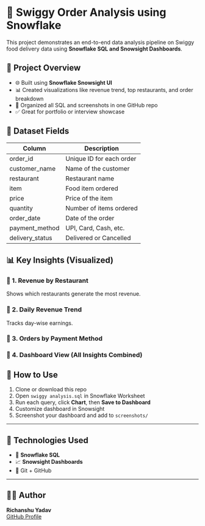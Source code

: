# 🛵 Swiggy Order Analysis using Snowflake

This project demonstrates an end-to-end data analysis pipeline on Swiggy food delivery data using **Snowflake SQL and Snowsight Dashboards**.

## 📌 Project Overview

- 🌐 Built using **Snowflake Snowsight UI**
- 📊 Created visualizations like revenue trend, top restaurants, and order breakdown
- 📁 Organized all SQL and screenshots in one GitHub repo
- ✅ Great for portfolio or interview showcase

## 📁 Dataset Fields

| Column          | Description                        |
|-----------------|------------------------------------|
| order_id        | Unique ID for each order           |
| customer_name   | Name of the customer               |
| restaurant      | Restaurant name                    |
| item            | Food item ordered                  |
| price           | Price of the item                  |
| quantity        | Number of items ordered            |
| order_date      | Date of the order                  |
| payment_method  | UPI, Card, Cash, etc.              |
| delivery_status | Delivered or Cancelled             |

## 📊 Key Insights (Visualized)

### 📌 1. Revenue by Restaurant
Shows which restaurants generate the most revenue.

### 📌 2. Daily Revenue Trend
Tracks day-wise earnings.

### 📌 3. Orders by Payment Method

### 📌 4. Dashboard View (All Insights Combined)

## 🧠 How to Use

1. Clone or download this repo
2. Open `swiggy analysis.sql` in Snowflake Worksheet
3. Run each query, click **Chart**, then **Save to Dashboard**
4. Customize dashboard in Snowsight
5. Screenshot your dashboard and add to `screenshots/`

---

## 🚀 Technologies Used

- 🧊 **Snowflake SQL**
- 📈 **Snowsight Dashboards**
- 📝 Git + GitHub

---

## 🧑‍💻 Author

**Richanshu Yadav**  
[GitHub Profile](https://github.com/richanshu14)




